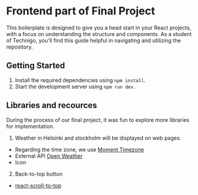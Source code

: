 # Frontend part of Final Project

This boilerplate is designed to give you a head start in your React projects, with a focus on understanding the structure and components. As a student of Technigo, you'll find this guide helpful in navigating and utilizing the repository.

## Getting Started

1.  Install the required dependencies using `npm install`.
2.  Start the development server using `npm run dev`.

## Libraries and recources

During the process of our final project, it was fun to explore more libraries for implementation.

1. Weather in Helsinki and stockholm will be displayed on web pages. 
- Regarding the time zone, we use [Moment Timezone]('https://momentjs.com/timezone/')
- External API [Open Weather]('https://openweathermap.org/current')
- Icon 

2. Back-to-top button
- [react-scroll-to-top]('https://www.npmjs.com/package/react-scroll-to-top')